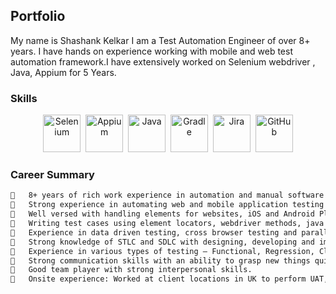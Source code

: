 ## Portfolio

My name is Shashank Kelkar I am a Test Automation Engineer of over 8+ years. I have hands on experience working with mobile and web test automation framework.I have extensively worked on Selenium webdriver , Java, Appium for 5 Years.

### Skills
<p align='center'>
  <img src="https://user-images.githubusercontent.com/19390445/150495040-e458e736-0954-4063-8458-a771c451ece6.jpg" alt="Selenium" width="60" height="60">&nbsp;
  <img src="https://user-images.githubusercontent.com/19390445/150496349-e2c25f00-50b7-4218-9336-040592140ede.png" alt="Appium" width="60" height="60"/>&nbsp;
  <img src="https://user-images.githubusercontent.com/19390445/150495069-918113d2-b551-4d96-a987-5c33cb9a9d4f.jpeg" alt="Java" width="60" height="60"/>&nbsp;
  <img src='https://user-images.githubusercontent.com/19390445/150495054-a9f870fd-7963-49b8-aee5-84feb02fd90a.png' alt="Gradle" width="60" height="60">&nbsp;
  <img src='https://user-images.githubusercontent.com/19390445/150495059-2069840c-5d47-4777-874e-83ecf41e9064.jpg' alt="Jira" height='60' width='60' >&nbsp;
  <img src="https://user-images.githubusercontent.com/19390445/150495065-787216ea-311f-4b9d-b1a3-3abb5c7b87c9.jpg" alt="GitHub" width="60" height="60"/>
</p>

### Career Summary
```markdown Career Summary
	8+ years of rich work experience in automation and manual software testing.
	Strong experience in automating web and mobile application testing using Selenium WebDriver, Cucumber, Java, Appium, Junit, Maven and Jenkins.
	Well versed with handling elements for websites, iOS and Android Platforms.
	Writing test cases using element locators, webdriver methods, java programming features and prioritise test cases using Test NG Annotations.
	Experience in data driven testing, cross browser testing and parallel test execution using Selenium webdriver, page object model.
	Strong knowledge of STLC and SDLC with designing, developing and implementing test Scenarios and test cases.
	Experience in various types of testing – Functional, Regression, Client-server based, Web based in environments like Mac, Windows 10, Mobile testing.
	Strong communication skills with an ability to grasp new things quickly.
	Good team player with strong interpersonal skills.
	Onsite experience: Worked at client locations in UK to perform UAT, SIT, Compatibility testing, functionality test, and data driven test for National Grid, UK.

```

<!-- For more details see [Basic writing and formatting syntax](https://docs.github.com/en/github/writing-on-github/getting-started-with-writing-and-formatting-on-github/basic-writing-and-formatting-syntax).

### Jekyll Themes

Your Pages site will use the layout and styles from the Jekyll theme you have selected in your [repository settings](https://github.com/shashank0442/shashank0442.github.io/settings/pages). The name of this theme is saved in the Jekyll `_config.yml` configuration file.

### Support or Contact

Having trouble with Pages? Check out our [documentation](https://docs.github.com/categories/github-pages-basics/) or [contact support](https://support.github.com/contact) and we’ll help you sort it out. -->
